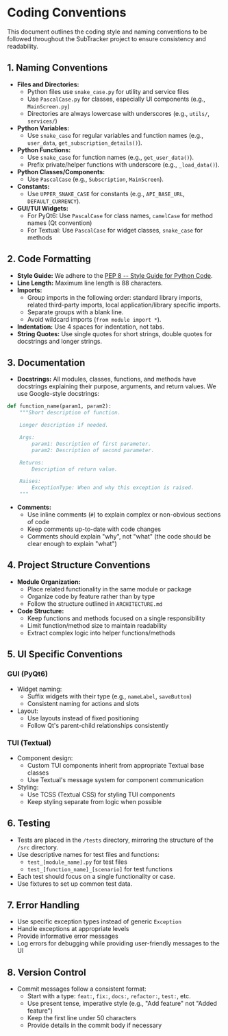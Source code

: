 # Coding Conventions

This document outlines the coding style and naming conventions to be followed throughout the SubTracker project to ensure consistency and readability.

## 1. Naming Conventions

*   **Files and Directories:**
    *   Python files use `snake_case.py` for utility and service files
    *   Use `PascalCase.py` for classes, especially UI components (e.g., `MainScreen.py`)
    *   Directories are always lowercase with underscores (e.g., `utils/`, `services/`)
*   **Python Variables:**
    *   Use `snake_case` for regular variables and function names (e.g., `user_data`, `get_subscription_details()`).
*   **Python Functions:**
    *   Use `snake_case` for function names (e.g., `get_user_data()`).
    *   Prefix private/helper functions with underscore (e.g., `_load_data()`).
*   **Python Classes/Components:**
    *   Use `PascalCase` (e.g., `Subscription`, `MainScreen`).
*   **Constants:**
    *   Use `UPPER_SNAKE_CASE` for constants (e.g., `API_BASE_URL`, `DEFAULT_CURRENCY`).
*   **GUI/TUI Widgets:**
    *   For PyQt6: Use `PascalCase` for class names, `camelCase` for method names (Qt convention)
    *   For Textual: Use `PascalCase` for widget classes, `snake_case` for methods

## 2. Code Formatting

*   **Style Guide:** We adhere to the [PEP 8 -- Style Guide for Python Code](https://peps.python.org/pep-0008/).
*   **Line Length:** Maximum line length is 88 characters.
*   **Imports:**
    *   Group imports in the following order: standard library imports, related third-party imports, local application/library specific imports.
    *   Separate groups with a blank line.
    *   Avoid wildcard imports (`from module import *`).
*   **Indentation:** Use 4 spaces for indentation, not tabs.
*   **String Quotes:** Use single quotes for short strings, double quotes for docstrings and longer strings.

## 3. Documentation

*   **Docstrings:** All modules, classes, functions, and methods have docstrings explaining their purpose, arguments, and return values. We use Google-style docstrings:

```python
def function_name(param1, param2):
    """Short description of function.

    Longer description if needed.

    Args:
        param1: Description of first parameter.
        param2: Description of second parameter.

    Returns:
        Description of return value.

    Raises:
        ExceptionType: When and why this exception is raised.
    """
```

*   **Comments:**
    *   Use inline comments (`#`) to explain complex or non-obvious sections of code
    *   Keep comments up-to-date with code changes
    *   Comments should explain "why", not "what" (the code should be clear enough to explain "what")

## 4. Project Structure Conventions

*   **Module Organization:**
    *   Place related functionality in the same module or package
    *   Organize code by feature rather than by type
    *   Follow the structure outlined in `ARCHITECTURE.md`
*   **Code Structure:**
    *   Keep functions and methods focused on a single responsibility
    *   Limit function/method size to maintain readability
    *   Extract complex logic into helper functions/methods

## 5. UI Specific Conventions

### GUI (PyQt6)

*   Widget naming:
    *   Suffix widgets with their type (e.g., `nameLabel`, `saveButton`)
    *   Consistent naming for actions and slots
*   Layout:
    *   Use layouts instead of fixed positioning
    *   Follow Qt's parent-child relationships consistently

### TUI (Textual)

*   Component design:
    *   Custom TUI components inherit from appropriate Textual base classes
    *   Use Textual's message system for component communication
*   Styling:
    *   Use TCSS (Textual CSS) for styling TUI components
    *   Keep styling separate from logic when possible

## 6. Testing

*   Tests are placed in the `/tests` directory, mirroring the structure of the `/src` directory.
*   Use descriptive names for test files and functions:
    *   `test_[module_name].py` for test files
    *   `test_[function_name]_[scenario]` for test functions
*   Each test should focus on a single functionality or case.
*   Use fixtures to set up common test data.

## 7. Error Handling

*   Use specific exception types instead of generic `Exception`
*   Handle exceptions at appropriate levels
*   Provide informative error messages
*   Log errors for debugging while providing user-friendly messages to the UI

## 8. Version Control

*   Commit messages follow a consistent format:
    *   Start with a type: `feat:`, `fix:`, `docs:`, `refactor:`, `test:`, etc.
    *   Use present tense, imperative style (e.g., "Add feature" not "Added feature")
    *   Keep the first line under 50 characters
    *   Provide details in the commit body if necessary
